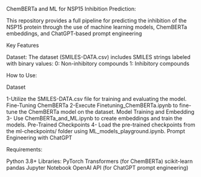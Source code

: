 ChemBERTa and ML for NSP15 Inhibition Prediction:

This repository provides a full pipeline for predicting the inhibition of the NSP15 protein through the use of machine learning models, ChemBERTa embeddings, and ChatGPT-based prompt engineering

Key Features


Dataset:
The dataset (SMILES-DATA.csv) includes SMILES strings labeled with binary values:
0: Non-inhibitory compounds
1: Inhibitory compounds

How to Use:

Dataset

1-Utilize the SMILES-DATA.csv file for training and evaluating the model.
Fine-Tuning ChemBERTa
2-Execute Finetuning_ChemBERTa.ipynb to fine-tune the ChemBERTa model on the dataset.
Model Training and Embedding
3- Use ChemBERTa_and_ML.ipynb to create embeddings and train the models.
Pre-Trained Checkpoints
4- Load the pre-trained checkpoints from the ml-checkpoints/ folder using ML_models_playground.ipynb.
Prompt Engineering with ChatGPT

Requirements:

Python 3.8+
Libraries:
PyTorch
Transformers (for ChemBERTa)
scikit-learn
pandas
Jupyter Notebook
OpenAI API (for ChatGPT prompt engineering)





